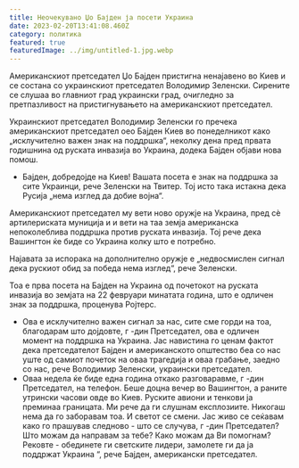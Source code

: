 ```yaml
---
title: Неочекувано Џо Бајден ја посети Украина
date: 2023-02-20T13:41:08.460Z
category: политика
featured: true
featuredImage: ../img/untitled-1.jpg.webp
---
```


Американскиот претседател Џо Бајден пристигна ненајавено во Киев и се состана со украинскиот претседател Володимир Зеленски. Сирените се слушаа во главниот град украински град, очигледно за претпазливост на пристигнувањето на американскиот претседател.

Украинскиот претседател Володимир Зеленски го пречека американскиот претседател oeо Бајден Киев во понеделникот како „исклучително важен знак на поддршка“, неколку дена пред првата годишнина од руската инвазија во Украина, додека Бајден објави нова помош.

- Бајден, добредојде на Киев! Вашата посета е знак на поддршка за сите Украинци, рече Зеленски на Твитер. Тој исто така истакна дека Русија „нема изглед да добие војна“.

Американскиот претседател му вети ново оружје на Украина, пред сè артилериската муниција и и вети на таа земја американска непоколеблива поддршка против руската инвазија. Тој рече дека Вашингтон ќе биде со Украина колку што е потребно.

Најавата за испорака на дополнително оружје е „недвосмислен сигнал дека рускиот обид за победа нема изглед“, рече Зеленски.

Тоа е прва посета на Бајден на Украина од почетокот на руската инвазија во земјата на 22 февруари минатата година, што е одличен знак за поддршка, проценува Ројтерс.

- Ова е исклучително важен сигнал за нас, сите сме горди на тоа, благодарам што дојдовте, г -дин Претседател, ова е одличен момент на поддршка на Украина. Јас навистина го ценам фактот дека претседателот Бајден и американското општество беа со нас уште од самиот почеток на оваа трагедија и оваа грабање, заедно со нас, рече Володимир Зеленски, украински претседател.
- Оваа недела ќе биде една година откако разговаравме, г -дин Претседател, на телефон. Беше доцна вечер во Вашингтон, а раните утрински часови овде во Киев. Руските авиони и тенкови ја преминаа границата. Ми рече да ги слушнам експлозиите. Никогаш нема да го заборавам тоа. И светот се смени. Јас живо се сеќавам како го прашував следново - што се случува, г -дин Претседател? Што можам да направам за тебе? Како можам да Ви помогнам? Рековте - обединете ги светските лидери, замолете ги да ја поддржат Украина “, рече Бајден, американски претседател.

